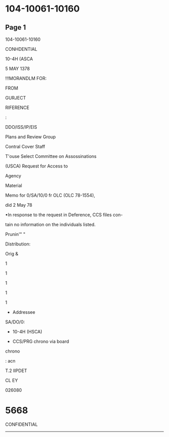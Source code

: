 # 104-10061-10160

## Page 1

104-10061-10160

CONHDENTIAL

10-4H (ASCA

5 MAY 1378

!!!MORANDLM FOR:

FROM

GURJECT

RIFERENCE

:

DDO/ISS/IP/EIS

Plans and Review Group

Contral Cover Staff

T'ouse Select Committee on Assossinations

(USCA) Request for Access to

Agency

Material

Memo for 0/SA/10/0 fr OLC (OLC 78-1554),

did 2 May 78

•In response to the request in Deference, CCS files con-

tain no information on the individuals listed.

Prunin'" "

Distribution:

Orig &

1

1

1

1

1

- Addressee

SA/DO/0:

- 10-4H (HSCA)

- CCS/PRG chrono via board

chrono

: acn

T.2 IIPDET

CL EY

026080

# 5668

CONFIDENTIAL

---


